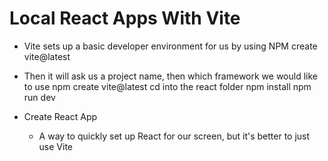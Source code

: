 # Local React Apps With Vite

- Vite sets up a basic developer environment for us by using NPM create vite@latest
- Then it will ask us a project name, then which framework we would like to use
                npm create vite@latest
                cd into the react folder
                npm install
                npm run dev

- Create React App
    - A way to quickly set up React for our screen, but it's better to just use Vite

